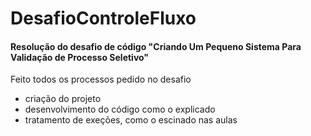 # DesafioControleFluxo

#### Resolução do desafio de código "Criando Um Pequeno Sistema Para Validação de Processo Seletivo"
Feito todos os processos pedido no desafio
- criação do projeto
- desenvolvimento do código como o explicado
- tratamento de exeções, como o escinado nas aulas
